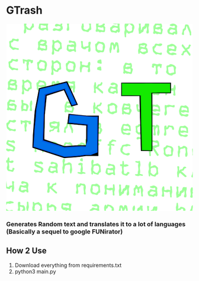 # GTrash

![GT-logo](logo/googtr.png)

### Generates Random text and translates it to a lot of languages (Basically a sequel to google FUNirator)

## How 2 Use
1. Download everything from requirements.txt
2. python3 main.py
